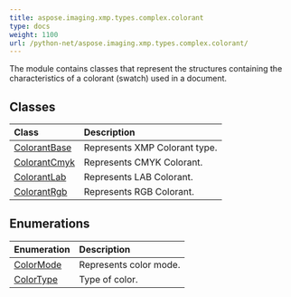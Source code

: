 ```yaml
---
title: aspose.imaging.xmp.types.complex.colorant
type: docs
weight: 1100
url: /python-net/aspose.imaging.xmp.types.complex.colorant/
---
```



The module contains classes that represent the structures containing the characteristics of a colorant (swatch) used in a document.

## **Classes**
| **Class** | **Description** |
| :- | :- |
| [ColorantBase](/imaging/python-net/aspose.imaging.xmp.types.complex.colorant/colorantbase/) | Represents XMP Colorant type. |
| [ColorantCmyk](/imaging/python-net/aspose.imaging.xmp.types.complex.colorant/colorantcmyk/) | Represents CMYK Colorant. |
| [ColorantLab](/imaging/python-net/aspose.imaging.xmp.types.complex.colorant/colorantlab/) | Represents LAB Colorant. |
| [ColorantRgb](/imaging/python-net/aspose.imaging.xmp.types.complex.colorant/colorantrgb/) | Represents RGB Colorant. |
## **Enumerations**
| **Enumeration** | **Description** |
| :- | :- |
| [ColorMode](/imaging/python-net/aspose.imaging.xmp.types.complex.colorant/colormode/) | Represents color mode. |
| [ColorType](/imaging/python-net/aspose.imaging.xmp.types.complex.colorant/colortype/) | Type of color. |
